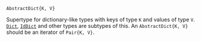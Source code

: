 ```
AbstractDict{K, V}
```

Supertype for dictionary-like types with keys of type `K` and values of type `V`. [`Dict`](@ref), [`IdDict`](@ref) and other types are subtypes of this. An `AbstractDict{K, V}` should be an iterator of `Pair{K, V}`.
